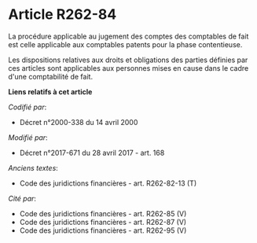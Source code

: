 # Article R262-84

La procédure applicable au jugement des comptes des comptables de fait est celle applicable aux comptables patents pour la
phase contentieuse.

Les dispositions relatives aux droits et obligations des parties définies par ces articles sont applicables aux personnes
mises en cause dans le cadre d'une comptabilité de fait.

**Liens relatifs à cet article**

_Codifié par_:

  - Décret n°2000-338 du 14 avril 2000

_Modifié par_:

  - Décret n°2017-671 du 28 avril 2017 - art. 168

_Anciens textes_:

  - Code des juridictions financières - art. R262-82-13 (T)

_Cité par_:

  - Code des juridictions financières - art. R262-85 (V)
  - Code des juridictions financières - art. R262-87 (V)
  - Code des juridictions financières - art. R262-95 (V)
